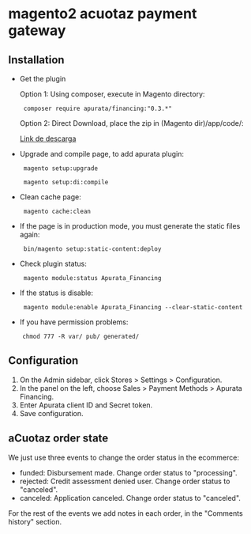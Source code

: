 # magento2 acuotaz payment gateway

## Installation
- Get the plugin

   Option 1: Using composer, execute in Magento directory:
   
   ```
    composer require apurata/financing:"0.3.*"
   ```
   
   Option 2: Direct Download, place the zip in (Magento dir)/app/code/:

   [Link de descarga](https://github.com/apurata/magento2-acuotaz-payment-gateway/archive/refs/tags/0.3.6.zip)
  
- Upgrade and compile page, to add apurata plugin:

   ```
    magento setup:upgrade

    magento setup:di:compile
   ```

- Clean cache page:

   ```
    magento cache:clean
   ```

- If the page is in production mode, you must generate the static files again:

   ```
    bin/magento setup:static-content:deploy
   ```

- Check plugin status:

   ```
    magento module:status Apurata_Financing
   ```

- If the status is disable:

   ```
    magento module:enable Apurata_Financing --clear-static-content
   ```
 
- If you have permission problems:

```
    chmod 777 -R var/ pub/ generated/
```

## Configuration

1. On the Admin sidebar, click Stores > Settings > Configuration.
2. In the panel on the left, choose Sales > Payment Methods > Apurata Financing.
3. Enter Apurata client ID and Secret token.
4. Save configuration.

## aCuotaz order state

We just use three events to change the order status  in the ecommerce:

   - funded: Disbursement made. Change order status to "processing".
   - rejected: Credit assessment denied user. Change order status to "canceled".
   - canceled: Application canceled. Change order status to "canceled".
  
For the rest of the events we add notes in each order, in the "Comments history" section.


